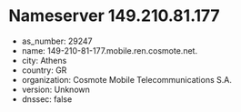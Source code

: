 # Nameserver 149.210.81.177

* as_number: 29247
* name: 149-210-81-177.mobile.ren.cosmote.net.
* city: Athens
* country: GR
* organization: Cosmote Mobile Telecommunications S.A.
* version: Unknown
* dnssec: false
